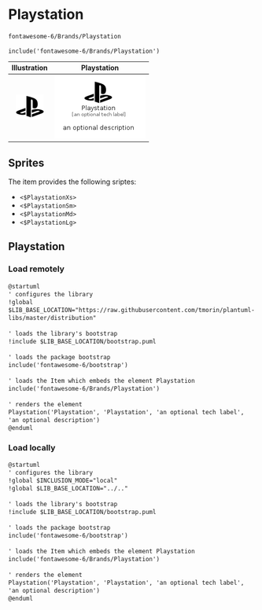 # Playstation


```text
fontawesome-6/Brands/Playstation
```

```text
include('fontawesome-6/Brands/Playstation')
```



| Illustration | Playstation |
| :---: | :---: |
| ![illustration for Illustration](../../fontawesome-6/Brands/Playstation.png) | ![illustration for Playstation](../../fontawesome-6/Brands/Playstation.Local.png) |



## Sprites
The item provides the following sriptes:

- `<$PlaystationXs>`
- `<$PlaystationSm>`
- `<$PlaystationMd>`
- `<$PlaystationLg>`





## Playstation

### Load remotely
```plantuml
@startuml
' configures the library
!global $LIB_BASE_LOCATION="https://raw.githubusercontent.com/tmorin/plantuml-libs/master/distribution"

' loads the library's bootstrap
!include $LIB_BASE_LOCATION/bootstrap.puml

' loads the package bootstrap
include('fontawesome-6/bootstrap')

' loads the Item which embeds the element Playstation
include('fontawesome-6/Brands/Playstation')

' renders the element
Playstation('Playstation', 'Playstation', 'an optional tech label', 'an optional description')
@enduml
```

### Load locally
```plantuml
@startuml
' configures the library
!global $INCLUSION_MODE="local"
!global $LIB_BASE_LOCATION="../.."

' loads the library's bootstrap
!include $LIB_BASE_LOCATION/bootstrap.puml

' loads the package bootstrap
include('fontawesome-6/bootstrap')

' loads the Item which embeds the element Playstation
include('fontawesome-6/Brands/Playstation')

' renders the element
Playstation('Playstation', 'Playstation', 'an optional tech label', 'an optional description')
@enduml
```

